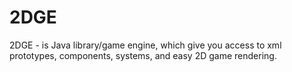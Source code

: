 # 2DGE
2DGE - is Java library/game engine, which give you access to xml prototypes, components, systems, and easy 2D game rendering.

